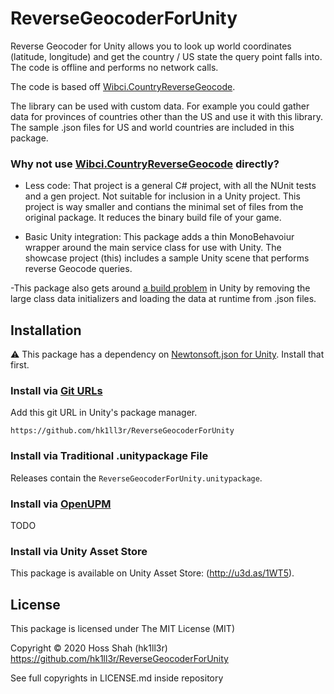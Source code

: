 # ReverseGeocoderForUnity
Reverse Geocoder for Unity allows you to look up world coordinates (latitude, longitude) and get the country / US state the query point falls into. The code is offline and performs no network calls.

The code is based off [Wibci.CountryReverseGeocode](https://github.com/InquisitorJax/Wibci.CountryReverseGeocode).

The library can be used with custom data. For example you could gather data for provinces of countries other than the US and use it with this library. The sample .json files for US and world countries are included in this package.

### Why not use [Wibci.CountryReverseGeocode](https://github.com/InquisitorJax/Wibci.CountryReverseGeocode) directly?
- Less code: That project is a general C# project, with all the NUnit tests and a gen project. Not suitable for inclusion in a Unity project. This project is way smaller and contians the minimal set of files from the original package. It reduces the binary build file of your game.

- Basic Unity integration: This package adds a thin MonoBehavoiur wrapper around the main service class for use with Unity. The showcase project (this) includes a sample Unity scene that performs reverse Geocode queries. 

-This package also gets around [a build problem](https://issuetracker.unity3d.com/issues/il2cpp-build-hangs-while-building-a-project-with-a-large-array-of-strings) in Unity  by removing the large class data initializers and loading the data at runtime from .json files.

## Installation

:warning: This package has a dependency on [Newtonsoft.json for Unity](https://github.com/jilleJr/Newtonsoft.Json-for-Unity). Install that first.

### Install via [Git URLs](https://docs.unity3d.com/Manual/upm-git.html)

Add this git URL in Unity's package manager.
```
https://github.com/hk1ll3r/ReverseGeocoderForUnity
```

### Install via Traditional .unitypackage File
Releases contain the `ReverseGeocoderForUnity.unitypackage`.

### Install via [OpenUPM](https://openupm.com/)
TODO

### Install via Unity Asset Store
This package is available on Unity Asset Store: (http://u3d.as/1WT5).

## License
This package is licensed under The MIT License (MIT)

Copyright © 2020 Hoss Shah (hk1ll3r)
https://github.com/hk1ll3r/ReverseGeocoderForUnity

See full copyrights in LICENSE.md inside repository
